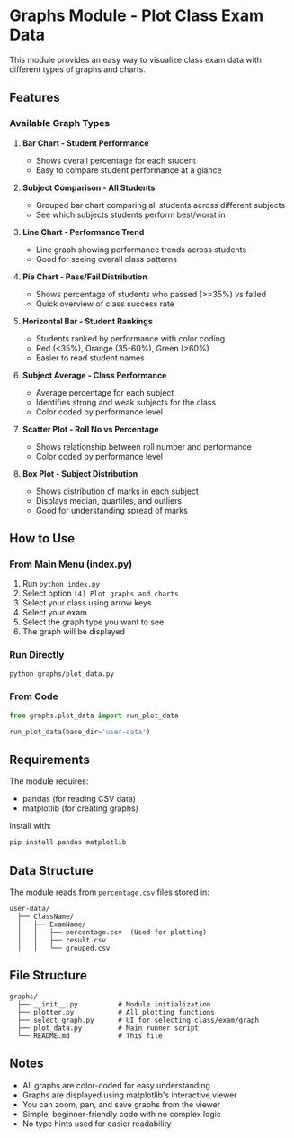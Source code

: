 # Graphs Module - Plot Class Exam Data

This module provides an easy way to visualize class exam data with different types of graphs and charts.

## Features

### Available Graph Types

1. **Bar Chart - Student Performance**
   - Shows overall percentage for each student
   - Easy to compare student performance at a glance

2. **Subject Comparison - All Students**
   - Grouped bar chart comparing all students across different subjects
   - See which subjects students perform best/worst in

3. **Line Chart - Performance Trend**
   - Line graph showing performance trends across students
   - Good for seeing overall class patterns

4. **Pie Chart - Pass/Fail Distribution**
   - Shows percentage of students who passed (>=35%) vs failed
   - Quick overview of class success rate

5. **Horizontal Bar - Student Rankings**
   - Students ranked by performance with color coding
   - Red (<35%), Orange (35-60%), Green (>60%)
   - Easier to read student names

6. **Subject Average - Class Performance**
   - Average percentage for each subject
   - Identifies strong and weak subjects for the class
   - Color coded by performance level

7. **Scatter Plot - Roll No vs Percentage**
   - Shows relationship between roll number and performance
   - Color coded by performance level

8. **Box Plot - Subject Distribution**
   - Shows distribution of marks in each subject
   - Displays median, quartiles, and outliers
   - Good for understanding spread of marks

## How to Use

### From Main Menu (index.py)
1. Run `python index.py`
2. Select option `[4] Plot graphs and charts`
3. Select your class using arrow keys
4. Select your exam
5. Select the graph type you want to see
6. The graph will be displayed

### Run Directly
```bash
python graphs/plot_data.py
```

### From Code
```python
from graphs.plot_data import run_plot_data

run_plot_data(base_dir='user-data')
```

## Requirements

The module requires:
- pandas (for reading CSV data)
- matplotlib (for creating graphs)

Install with:
```bash
pip install pandas matplotlib
```

## Data Structure

The module reads from `percentage.csv` files stored in:
```
user-data/
  ├── ClassName/
  │   ├── ExamName/
  │   │   ├── percentage.csv  (Used for plotting)
  │   │   ├── result.csv
  │   │   └── grouped.csv
```

## File Structure

```
graphs/
  ├── __init__.py          # Module initialization
  ├── plotter.py           # All plotting functions
  ├── select_graph.py      # UI for selecting class/exam/graph
  ├── plot_data.py         # Main runner script
  └── README.md            # This file
```

## Notes

- All graphs are color-coded for easy understanding
- Graphs are displayed using matplotlib's interactive viewer
- You can zoom, pan, and save graphs from the viewer
- Simple, beginner-friendly code with no complex logic
- No type hints used for easier readability

